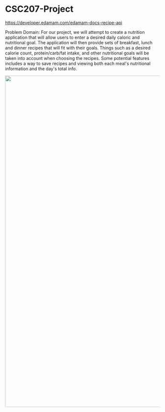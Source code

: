 # CSC207-Project

https://developer.edamam.com/edamam-docs-recipe-api

Problem Domain: For our project, we will attempt to create a nutrition
application that will allow users to enter a desired daily caloric and
nutritional goal. The application will then provide sets of breakfast, lunch and
dinner recipes that will fit with their goals. Things such as a desired calorie
count, protein/carb/fat intake, and other nutritional goals will be taken into
account when choosing the recipes. Some potential features includes a way to
save recipes and viewing both each meal's nutritional information and the day's
total info.

<img src="file:///C:/Users/benzh/OneDrive/Desktop/adwadawd.png" style=" width:1920px ; height:1080px "  >
